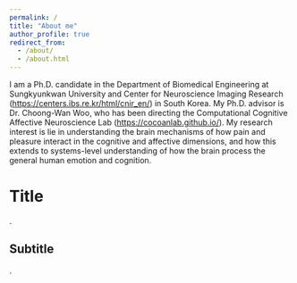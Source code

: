 ```yaml
---
permalink: /
title: "About me"
author_profile: true
redirect_from: 
  - /about/
  - /about.html
---
```


I am a Ph.D. candidate in the Department of Biomedical Engineering at Sungkyunkwan University and Center for Neuroscience Imaging Research (https://centers.ibs.re.kr/html/cnir_en/) in South Korea. My Ph.D. advisor is Dr. Choong-Wan Woo, who has been directing the Computational Cognitive Affective Neuroscience Lab (https://cocoanlab.github.io/). My research interest is lie in understanding the brain mechanisms of how pain and pleasure interact in the cognitive and affective dimensions, and how this extends to systems-level understanding of how the brain process the general human emotion and cognition.

Title
======
.


Subtitle
------
.